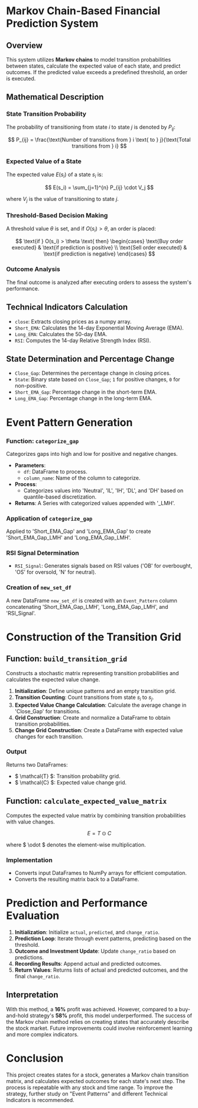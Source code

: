 # Markov Chain-Based Financial Prediction System

## Overview
This system utilizes **Markov chains** to model transition probabilities between states, calculate the expected value of each state, and predict outcomes. If the predicted value exceeds a predefined threshold, an order is executed.

## Mathematical Description

### State Transition Probability
The probability of transitioning from state $i$ to state $j$ is denoted by $P_{ij}$:

$$ P_{ij} = \frac{\text{Number of transitions from } i \text{ to } j}{\text{Total transitions from } i} $$

### Expected Value of a State
The expected value $E(s_i)$ of a state $s_i$ is:

$$ E(s_i) = \sum_{j=1}^{n} P_{ij} \cdot V_j $$

where $V_j$ is the value of transitioning to state $j$.

### Threshold-Based Decision Making
A threshold value $\theta$ is set, and if $O(s_i) > \theta$, an order is placed:

$$
\text{if } O(s_i) > \theta \text{ then}
\begin{cases}
\text{Buy order executed} & \text{if prediction is positive} \\
\text{Sell order executed} & \text{if prediction is negative}
\end{cases}
$$

### Outcome Analysis
The final outcome is analyzed after executing orders to assess the system's performance.

## Technical Indicators Calculation
- `close`: Extracts closing prices as a numpy array.
- `Short_EMA`: Calculates the 14-day Exponential Moving Average (EMA).
- `Long_EMA`: Calculates the 50-day EMA.
- `RSI`: Computes the 14-day Relative Strength Index (RSI).

## State Determination and Percentage Change
- `Close_Gap`: Determines the percentage change in closing prices.
- `State`: Binary state based on `Close_Gap`; `1` for positive changes, `0` for non-positive.
- `Short_EMA_Gap`: Percentage change in the short-term EMA.
- `Long_EMA_Gap`: Percentage change in the long-term EMA.

# Event Pattern Generation

### Function: `categorize_gap`
Categorizes gaps into high and low for positive and negative changes.

- **Parameters**:
  - `df`: DataFrame to process.
  - `column_name`: Name of the column to categorize.
- **Process**:
  - Categorizes values into 'Neutral', 'IL', 'IH', 'DL', and 'DH' based on quantile-based discretization.
- **Returns**: A Series with categorized values appended with '_LMH'.

### Application of `categorize_gap`
Applied to 'Short_EMA_Gap' and 'Long_EMA_Gap' to create 'Short_EMA_Gap_LMH' and 'Long_EMA_Gap_LMH'.

### RSI Signal Determination
- `RSI_Signal`: Generates signals based on RSI values ('OB' for overbought, 'OS' for oversold, 'N' for neutral).

### Creation of `new_set_df`
A new DataFrame `new_set_df` is created with an `Event_Pattern` column concatenating 'Short_EMA_Gap_LMH', 'Long_EMA_Gap_LMH', and 'RSI_Signal'.

# Construction of the Transition Grid

## Function: `build_transition_grid`
Constructs a stochastic matrix representing transition probabilities and calculates the expected value change.

1. **Initialization**: Define unique patterns and an empty transition grid.
2. **Transition Counting**: Count transitions from state $s_i$ to $s_j$.
3. **Expected Value Change Calculation**: Calculate the average change in 'Close_Gap' for transitions.
4. **Grid Construction**: Create and normalize a DataFrame to obtain transition probabilities.
5. **Change Grid Construction**: Create a DataFrame with expected value changes for each transition.

### Output
Returns two DataFrames:
- $ \mathcal{T} $: Transition probability grid.
- $ \mathcal{C} $: Expected value change grid.

## Function: `calculate_expected_value_matrix`
Computes the expected value matrix by combining transition probabilities with value changes.

$$ E = T \odot C $$

where $ \odot $ denotes the element-wise multiplication.

### Implementation
- Converts input DataFrames to NumPy arrays for efficient computation.
- Converts the resulting matrix back to a DataFrame.

# Prediction and Performance Evaluation

1. **Initialization**: Initialize `actual`, `predicted`, and `change_ratio`.
2. **Prediction Loop**: Iterate through event patterns, predicting based on the threshold.
3. **Outcome and Investment Update**: Update `change_ratio` based on predictions.
4. **Recording Results**: Append actual and predicted outcomes.
5. **Return Values**: Returns lists of actual and predicted outcomes, and the final `change_ratio`.

## Interpretation
With this method, a **16%** profit was achieved. However, compared to a buy-and-hold strategy's **58%** profit, this model underperformed. The success of the Markov chain method relies on creating states that accurately describe the stock market. Future improvements could involve reinforcement learning and more complex indicators.

# Conclusion
This project creates states for a stock, generates a Markov chain transition matrix, and calculates expected outcomes for each state's next step. The process is repeatable with any stock and time range. To improve the strategy, further study on "Event Patterns" and different Technical Indicators is recommended.
